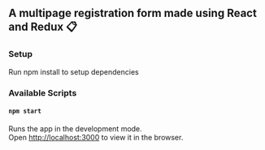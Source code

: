 ## A multipage registration form made using React and Redux :clipboard:

### Setup

Run npm install to setup dependencies

### Available Scripts

#### `npm start`

Runs the app in the development mode.<br>
Open [http://localhost:3000](http://localhost:3000) to view it in the browser.
